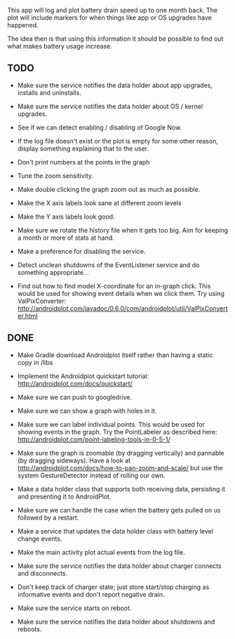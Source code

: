 This app will log and plot battery drain speed up to one month
back. The plot will include markers for when things like app or OS
upgrades have happened.

The idea then is that using this information it should be possible to
find out what makes battery usage increase.

TODO
----
* Make sure the service notifies the data holder about app upgrades,
installs and uninstalls.

* Make sure the service notifies the data holder about OS / kernel
upgrades.

* See if we can detect enabling / disabling of Google Now.

* If the log file doesn't exist or the plot is empty for some other
reason, display something explaining that to the user.

* Don't print numbers at the points in the graph

* Tune the zoom sensitivity.

* Make double clicking the graph zoom out as much as possible.

* Make the X axis labels look sane at different zoom levels

* Make the Y axis labels look good.

* Make sure we rotate the history file when it gets too big. Aim for
keeping a month or more of stats at hand.

* Make a preference for disabling the service.

* Detect unclean shutdowns of the EventListener service and do something
appropriate...

* Find out how to find model X-coordinate for an in-graph click. This
would be used for showing event details when we click them. Try using
ValPixConverter:
http://androidplot.com/javadoc/0.6.0/com/androidplot/util/ValPixConverter.html

DONE
----
* Make Gradle download Androidplot itself rather than having a static
copy in /libs

* Implement the Androidplot quickstart tutorial:
http://androidplot.com/docs/quickstart/

* Make sure we can push to googledrive.

* Make sure we can show a graph with holes in it.

* Make sure we can label individual points. This would be used for
showing events in the graph. Try the PointLabeler as described here:
http://androidplot.com/point-labeling-tools-in-0-5-1/

* Make sure the graph is zoomable (by dragging vertically) and
pannable (by dragging sideways). Have a look at
http://androidplot.com/docs/how-to-pan-zoom-and-scale/ but use the
system GestureDetector instead of rolling our own.

* Make a data holder class that supports both receiving data,
persisting it and presenting it to AndroidPlot.

* Make sure we can handle the case when the battery gets pulled on us
followed by a restart.

* Make a service that updates the data holder class with battery level
change events.

* Make the main activity plot actual events from the log file.

* Make sure the service notifies the data holder about charger connects
and disconnects.

* Don't keep track of charger state; just store start/stop charging as
informative events and don't report negative drain.

* Make sure the service starts on reboot.

* Make sure the service notifies the data holder about shutdowns and
reboots.
